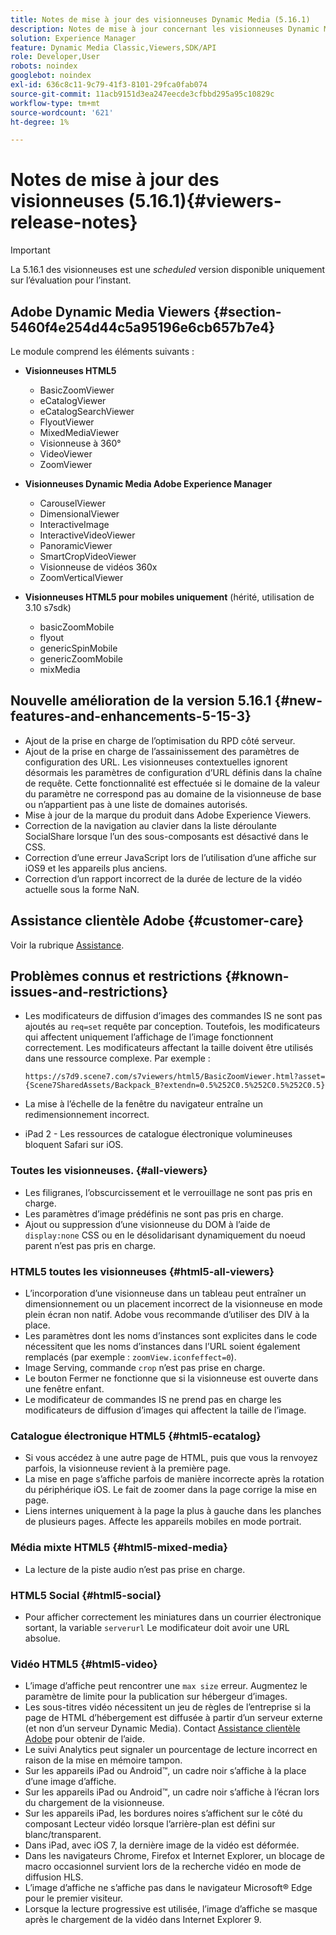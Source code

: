 ```yaml
---
title: Notes de mise à jour des visionneuses Dynamic Media (5.16.1)
description: Notes de mise à jour concernant les visionneuses Dynamic Media Adobe.
solution: Experience Manager
feature: Dynamic Media Classic,Viewers,SDK/API
role: Developer,User
robots: noindex
googlebot: noindex
exl-id: 636c8c11-9c79-41f3-8101-29fca0fab074
source-git-commit: 11acb9151d3ea247eecde3cfbbd295a95c10829c
workflow-type: tm+mt
source-wordcount: '621'
ht-degree: 1%

---
```


# Notes de mise à jour des visionneuses (5.16.1){#viewers-release-notes}

<!-- Updated April 06, 2021 for the 5.16.1 release
hide: yes
hidefromtoc: yes-->

>[!IMPORTANT]
>
>La 5.16.1 des visionneuses est une *scheduled* version disponible uniquement sur l’évaluation pour l’instant.

## Adobe Dynamic Media Viewers {#section-5460f4e254d44c5a95196e6cb657b7e4}

Le module comprend les éléments suivants :

* **Visionneuses HTML5**

   * BasicZoomViewer
   * eCatalogViewer
   * eCatalogSearchViewer
   * FlyoutViewer
   * MixedMediaViewer
   * Visionneuse à 360°
   * VideoViewer
   * ZoomViewer

* **Visionneuses Dynamic Media Adobe Experience Manager**

   * CarouselViewer
   * DimensionalViewer
   * InteractiveImage
   * InteractiveVideoViewer
   * PanoramicViewer
   * SmartCropVideoViewer
   * Visionneuse de vidéos 360x
   * ZoomVerticalViewer

* **Visionneuses HTML5 pour mobiles uniquement** (hérité, utilisation de 3.10 s7sdk)

   * basicZoomMobile
   * flyout
   * genericSpinMobile
   * genericZoomMobile
   * mixMedia

## Nouvelle amélioration de la version 5.16.1 {#new-features-and-enhancements-5-15-3}

* Ajout de la prise en charge de l’optimisation du RPD côté serveur.
* Ajout de la prise en charge de l’assainissement des paramètres de configuration des URL. Les visionneuses contextuelles ignorent désormais les paramètres de configuration d’URL définis dans la chaîne de requête. Cette fonctionnalité est effectuée si le domaine de la valeur du paramètre ne correspond pas au domaine de la visionneuse de base ou n’appartient pas à une liste de domaines autorisés.
* Mise à jour de la marque du produit dans Adobe Experience Viewers.
* Correction de la navigation au clavier dans la liste déroulante SocialShare lorsque l’un des sous-composants est désactivé dans le CSS.
* Correction d’une erreur JavaScript lors de l’utilisation d’une affiche sur iOS9 et les appareils plus anciens.
* Correction d’un rapport incorrect de la durée de lecture de la vidéo actuelle sous la forme NaN.<!--  (CQ-4310148) -->

## Assistance clientèle Adobe {#customer-care}

Voir la rubrique [Assistance](https://experienceleague.adobe.com/docs/dynamic-media-classic/using/intro/support.html#intro).

## Problèmes connus et restrictions {#known-issues-and-restrictions}

* Les modificateurs de diffusion d’images des commandes IS ne sont pas ajoutés au `req=set` requête par conception. Toutefois, les modificateurs qui affectent uniquement l’affichage de l’image fonctionnent correctement. Les modificateurs affectant la taille doivent être utilisés dans une ressource complexe. Par exemple :

   `https://s7d9.scene7.com/s7viewers/html5/BasicZoomViewer.html?asset= {Scene7SharedAssets/Backpack_B?extendn=0.5%252C0.5%252C0.5%252C0.5}`

* La mise à l’échelle de la fenêtre du navigateur entraîne un redimensionnement incorrect.
* iPad 2 - Les ressources de catalogue électronique volumineuses bloquent Safari sur iOS.

### Toutes les visionneuses. {#all-viewers}

* Les filigranes, l’obscurcissement et le verrouillage ne sont pas pris en charge.
* Les paramètres d’image prédéfinis ne sont pas pris en charge.
* Ajout ou suppression d’une visionneuse du DOM à l’aide de `display:none` CSS ou en le désolidarisant dynamiquement du noeud parent n’est pas pris en charge.

### HTML5 toutes les visionneuses {#html5-all-viewers}

* L’incorporation d’une visionneuse dans un tableau peut entraîner un dimensionnement ou un placement incorrect de la visionneuse en mode plein écran non natif. Adobe vous recommande d’utiliser des DIV à la place.
* Les paramètres dont les noms d’instances sont explicites dans le code nécessitent que les noms d’instances dans l’URL soient également remplacés (par exemple : `zoomView.iconfeffect=0`).
* Image Serving, commande `crop` n’est pas prise en charge.
* Le bouton Fermer ne fonctionne que si la visionneuse est ouverte dans une fenêtre enfant.
* Le modificateur de commandes IS ne prend pas en charge les modificateurs de diffusion d’images qui affectent la taille de l’image.

### Catalogue électronique HTML5 {#html5-ecatalog}

* Si vous accédez à une autre page de HTML, puis que vous la renvoyez parfois, la visionneuse revient à la première page.
* La mise en page s’affiche parfois de manière incorrecte après la rotation du périphérique iOS. Le fait de zoomer dans la page corrige la mise en page.
* Liens internes uniquement à la page la plus à gauche dans les planches de plusieurs pages. Affecte les appareils mobiles en mode portrait.

### Média mixte HTML5 {#html5-mixed-media}

* La lecture de la piste audio n’est pas prise en charge.

### HTML5 Social {#html5-social}

* Pour afficher correctement les miniatures dans un courrier électronique sortant, la variable `serverurl` Le modificateur doit avoir une URL absolue.

### Vidéo HTML5 {#html5-video}

* L’image d’affiche peut rencontrer une `max size` erreur. Augmentez le paramètre de limite pour la publication sur hébergeur d’images.
* Les sous-titres vidéo nécessitent un jeu de règles de l’entreprise si la page de HTML d’hébergement est diffusée à partir d’un serveur externe (et non d’un serveur Dynamic Media). Contact [Assistance clientèle Adobe](https://experienceleague.adobe.com/docs/dynamic-media-classic/using/intro/support.html#intro) pour obtenir de l’aide.
* Le suivi Analytics peut signaler un pourcentage de lecture incorrect en raison de la mise en mémoire tampon.
* Sur les appareils iPad ou Android™, un cadre noir s’affiche à la place d’une image d’affiche.
* Sur les appareils iPad ou Android™, un cadre noir s’affiche à l’écran lors du chargement de la visionneuse.
* Sur les appareils iPad, les bordures noires s’affichent sur le côté du composant Lecteur vidéo lorsque l’arrière-plan est défini sur blanc/transparent.
* Dans iPad, avec iOS 7, la dernière image de la vidéo est déformée.
* Dans les navigateurs Chrome, Firefox et Internet Explorer, un blocage de macro occasionnel survient lors de la recherche vidéo en mode de diffusion HLS.
* L’image d’affiche ne s’affiche pas dans le navigateur Microsoft® Edge pour le premier visiteur.
* Lorsque la lecture progressive est utilisée, l’image d’affiche se masque après le chargement de la vidéo dans Internet Explorer 9.
